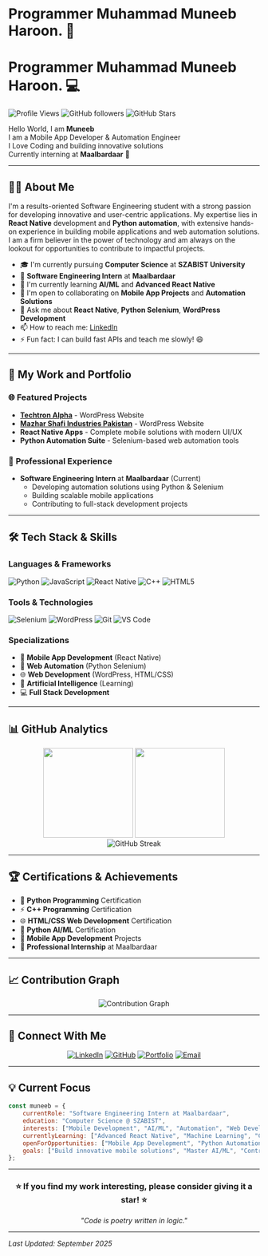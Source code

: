 # Programmer Muhammad Muneeb Haroon. 📱

# Programmer Muhammad Muneeb Haroon. 💻

![Profile Views](https://komarev.com/ghpvc/?username=Muneeb80806&color=blueviolet&style=flat-square&label=Profile+Views) ![GitHub followers](https://img.shields.io/github/followers/Muneeb80806?label=Followers&style=social) ![GitHub Stars](https://img.shields.io/github/stars/Muneeb80806?label=Stars&style=social)

Hello World, I am **Muneeb**  
I am a Mobile App Developer & Automation Engineer  
I Love Coding and building innovative solutions  
Currently interning at **Maalbardaar** 🚀

---

## 🙋‍♂️ About Me

I'm a results-oriented Software Engineering student with a strong passion for developing innovative and user-centric applications. My expertise lies in **React Native** development and **Python automation**, with extensive hands-on experience in building mobile applications and web automation solutions. I am a firm believer in the power of technology and am always on the lookout for opportunities to contribute to impactful projects.

- 🎓 I'm currently pursuing **Computer Science** at **SZABIST University**
- 💼 **Software Engineering Intern** at **Maalbardaar**
- 🔭 I'm currently learning **AI/ML** and **Advanced React Native**
- 👯 I'm open to collaborating on **Mobile App Projects** and **Automation Solutions**
- 💬 Ask me about **React Native**, **Python Selenium**, **WordPress Development**
- 📫 How to reach me: [LinkedIn](https://www.linkedin.com/in/muhammad-muneeb-haroon-152a57376/)
- ⚡ Fun fact: I can build fast APIs and teach me slowly! 😄

---

## 🚀 My Work and Portfolio

### 🌐 **Featured Projects**
- **[Techtron Alpha](https://techtron-alpha.square.site)** - WordPress Website
- **[Mazhar Shafi Industries Pakistan](https://msipak.square.site)** - WordPress Website  
- **React Native Apps** - Complete mobile solutions with modern UI/UX
- **Python Automation Suite** - Selenium-based web automation tools

### 💼 **Professional Experience**
- **Software Engineering Intern** at **Maalbardaar** (Current)
  - Developing automation solutions using Python & Selenium
  - Building scalable mobile applications
  - Contributing to full-stack development projects

---

## 🛠️ Tech Stack & Skills

### **Languages & Frameworks**
![Python](https://img.shields.io/badge/Python-3776AB?style=for-the-badge&logo=python&logoColor=white)
![JavaScript](https://img.shields.io/badge/JavaScript-F7DF1E?style=for-the-badge&logo=javascript&logoColor=black)
![React Native](https://img.shields.io/badge/React_Native-20232A?style=for-the-badge&logo=react&logoColor=61DAFB)
![C++](https://img.shields.io/badge/C++-00599C?style=for-the-badge&logo=cplusplus&logoColor=white)
![HTML5](https://img.shields.io/badge/HTML5-E34F26?style=for-the-badge&logo=html5&logoColor=white)

### **Tools & Technologies**
![Selenium](https://img.shields.io/badge/Selenium-43B02A?style=for-the-badge&logo=selenium&logoColor=white)
![WordPress](https://img.shields.io/badge/WordPress-21759B?style=for-the-badge&logo=wordpress&logoColor=white)
![Git](https://img.shields.io/badge/Git-F05032?style=for-the-badge&logo=git&logoColor=white)
![VS Code](https://img.shields.io/badge/VS_Code-007ACC?style=for-the-badge&logo=visual-studio-code&logoColor=white)

### **Specializations**
- 📱 **Mobile App Development** (React Native)
- 🤖 **Web Automation** (Python Selenium)
- 🌐 **Web Development** (WordPress, HTML/CSS)
- 🧠 **Artificial Intelligence** (Learning)
- 💻 **Full Stack Development**

---

## 📊 GitHub Analytics

<div align="center">
  <img height="180em" src="https://github-readme-stats.vercel.app/api?username=Muneeb80806&show_icons=true&theme=tokyonight&include_all_commits=true&count_private=true"/>
  <img height="180em" src="https://github-readme-stats.vercel.app/api/top-langs/?username=Muneeb80806&layout=compact&langs_count=8&theme=tokyonight"/>
</div>

<div align="center">
  <img src="https://github-readme-streak-stats.herokuapp.com/?user=Muneeb80806&theme=tokyonight" alt="GitHub Streak"/>
</div>

---

## 🏆 Certifications & Achievements

- 🐍 **Python Programming** Certification
- ⚡ **C++ Programming** Certification  
- 🌐 **HTML/CSS Web Development** Certification
- 🤖 **Python AI/ML** Certification
- 📱 **Mobile App Development** Projects
- 🏢 **Professional Internship** at Maalbardaar

---

## 📈 Contribution Graph

<div align="center">
  <img src="https://github-readme-activity-graph.vercel.app/graph?username=Muneeb80806&theme=tokyo-night&hide_border=true" alt="Contribution Graph"/>
</div>

---

## 🔗 Connect With Me

<div align="center">
  
[![LinkedIn](https://img.shields.io/badge/LinkedIn-0077B5?style=for-the-badge&logo=linkedin&logoColor=white)](https://www.linkedin.com/in/muhammad-muneeb-haroon-152a57376/)
[![GitHub](https://img.shields.io/badge/GitHub-100000?style=for-the-badge&logo=github&logoColor=white)](https://github.com/Muneeb08006)
[![Portfolio](https://img.shields.io/badge/Portfolio-FF5722?style=for-the-badge&logo=todoist&logoColor=white)](https://techtron-alpha.square.site)
[![Email](https://img.shields.io/badge/Email-D14836?style=for-the-badge&logo=gmail&logoColor=white)](muneebharoon0@gmail.com)

</div>

---

## 💡 Current Focus

```javascript
const muneeb = {
    currentRole: "Software Engineering Intern at Maalbardaar",
    education: "Computer Science @ SZABIST",
    interests: ["Mobile Development", "AI/ML", "Automation", "Web Development"],
    currentlyLearning: ["Advanced React Native", "Machine Learning", "Cloud Technologies"],
    openForOpportunities: ["Mobile App Development", "Python Automation", "Freelance Projects"],
    goals: ["Build innovative mobile solutions", "Master AI/ML", "Contribute to open source"]
};
```

---

<div align="center">
  <h3>⭐ If you find my work interesting, please consider giving it a star! ⭐</h3>
  <p><i>"Code is poetry written in logic."</i></p>
</div>

---

*Last Updated: September 2025*

